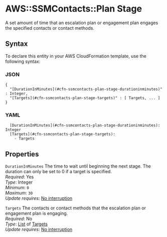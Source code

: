 # AWS::SSMContacts::Plan Stage<a name="aws-properties-ssmcontacts-plan-stage"></a>

A set amount of time that an escalation plan or engagement plan engages the specified contacts or contact methods\.

## Syntax<a name="aws-properties-ssmcontacts-plan-stage-syntax"></a>

To declare this entity in your AWS CloudFormation template, use the following syntax:

### JSON<a name="aws-properties-ssmcontacts-plan-stage-syntax.json"></a>

```
{
  "[DurationInMinutes](#cfn-ssmcontacts-plan-stage-durationinminutes)" : Integer,
  "[Targets](#cfn-ssmcontacts-plan-stage-targets)" : [ Targets, ... ]
}
```

### YAML<a name="aws-properties-ssmcontacts-plan-stage-syntax.yaml"></a>

```
  [DurationInMinutes](#cfn-ssmcontacts-plan-stage-durationinminutes): Integer
  [Targets](#cfn-ssmcontacts-plan-stage-targets): 
    - Targets
```

## Properties<a name="aws-properties-ssmcontacts-plan-stage-properties"></a>

`DurationInMinutes`  <a name="cfn-ssmcontacts-plan-stage-durationinminutes"></a>
The time to wait until beginning the next stage\. The duration can only be set to 0 if a target is specified\.  
*Required*: Yes  
*Type*: Integer  
*Minimum*: `0`  
*Maximum*: `30`  
*Update requires*: [No interruption](https://docs.aws.amazon.com/AWSCloudFormation/latest/UserGuide/using-cfn-updating-stacks-update-behaviors.html#update-no-interrupt)

`Targets`  <a name="cfn-ssmcontacts-plan-stage-targets"></a>
The contacts or contact methods that the escalation plan or engagement plan is engaging\.  
*Required*: No  
*Type*: [List](aws-properties-ssmcontacts-plan-targets.md) of [Targets](aws-properties-ssmcontacts-plan-targets.md)  
*Update requires*: [No interruption](https://docs.aws.amazon.com/AWSCloudFormation/latest/UserGuide/using-cfn-updating-stacks-update-behaviors.html#update-no-interrupt)